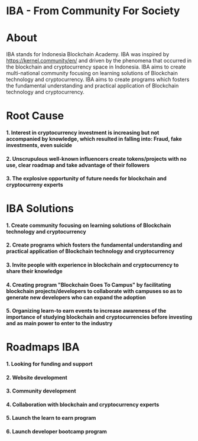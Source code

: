 # IBA - From Community For Society

# About
IBA stands for Indonesia Blockchain Academy. IBA was inspired by https://kernel.community/en/ and driven by the phenomena that occurred in the blockchain and cryptocurrency space in Indonesia. IBA aims to create multi-national community focusing on learning solutions of Blockchain technology and cryptocurrency. IBA aims to create programs which fosters the fundamental understanding and practical application of Blockchain technology and cryptocurrency.

# Root Cause
#### 1. Interest in cryptocurrency investment is increasing but not accompanied by knowledge, which resulted in falling into: Fraud, fake investments, even suicide
#### 2. Unscrupulous well-known influencers create tokens/projects with no use, clear roadmap and take advantage of their followers
#### 3. The explosive opportunity of future needs for blockchain and cryptocurreny experts

# IBA Solutions
#### 1. Create community focusing on learning solutions of Blockchain technology and cryptocurrency
#### 2. Create programs which fosters the fundamental understanding and practical application of Blockchain technology and cryptocurrency
#### 3. Invite people with experience in blockchain and cryptocurrency to share their knowledge
#### 4. Creating program "Blockchain Goes To Campus" by facilitating blockchain projects/developers to collaborate with campuses so as to generate new developers who can expand the adoption
#### 5. Organizing learn-to earn events to increase awareness of the importance of studying blockchain and cryptocurrencies before investing and as main power to enter to the industry

# Roadmaps IBA
#### 1. Looking for funding and support
#### 2. Website development
#### 3. Community development
#### 4. Collaboration with blockchain and cryptocurrency experts
#### 5. Launch the learn to earn program
#### 6. Launch developer bootcamp program
